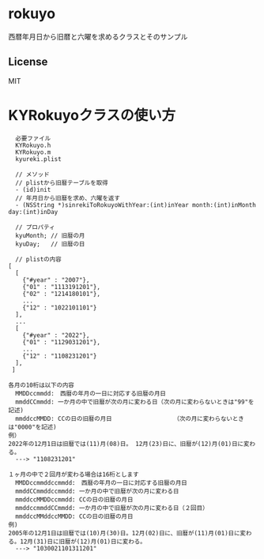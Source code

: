 # rokuyo
西暦年月日から旧暦と六曜を求めるクラスとそのサンプル

## License
MIT

# KYRokuyoクラスの使い方
      必要ファイル
      KYRokuyo.h
      KYRokuyo.m
      kyureki.plist
      
      // メソッド
      // plistから旧暦テーブルを取得
      - (id)init
      // 年月日から旧暦を求め、六曜を返す
      - (NSString *)sinrekiToRokuyoWithYear:(int)inYear month:(int)inMonth day:(int)inDay
    
      // プロパティ
      kyuMonth;	// 旧暦の月
      kyuDay;	// 旧暦の日
 
      // plistの内容
    [
      [
        {"#year" : "2007"},
        {"01" : "1113191201"},
        {"02" : "1214180101"},
        ...
        {"12" : "1022101101"}
      ],
      ...
      [
        {"#year" : "2022"},
        {"01" : "1129031201"},
        ...
        {"12" : "1108231201"}
      ],
     ]
    
    各月の10桁は以下の内容
      MMDDccmmdd:　西暦の年月の一日に対応する旧暦の月日
      mmddCCmmdd: 一か月の中で旧暦が次の月に変わる日（次の月に変わらないときは"99"を記述)
      mmddccMMDD: CCの日の旧暦の月日　　　　　　　　　　　（次の月に変わらないときは"0000"を記述)
    例）
    2022年の12月1日は旧暦では(11)月(08)日。 12月(23)日に、旧暦が(12)月(01)日に変わる。
      ---> "1108231201"  
    
    １ヶ月の中で２回月が変わる場合は16桁とします
      MMDDccmmddccmmdd:　西暦の年月の一日に対応する旧暦の月日
      mmddCCmmddccmmdd: 一か月の中で旧暦が次の月に変わる日
      mmddccMMDDccmmdd: CCの日の旧暦の月日
      mmddccmmddCCmmdd: 一か月の中で旧暦が次の月に変わる日（２回目）
      mmddccMMddccMMDD: CCの日の旧暦の月日
    例)
    2005年の12月1日は旧暦では(10)月(30)日。12月(02)日に、旧暦が(11)月(01)日に変わる。12月(31)日に旧暦が(12)月(01)日に変わる。
      ---> "1030021101311201"
